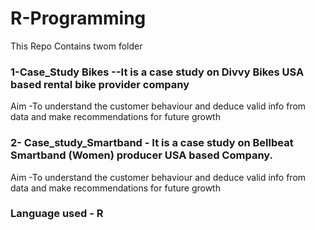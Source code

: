 # R-Programming
This Repo Contains twom folder 
### 1-Case_Study Bikes --It is a case study on Divvy Bikes USA based rental bike provider company 
  Aim -To understand the customer behaviour and deduce valid info from data and make recommendations for future growth
  
### 2- Case_study_Smartband - It is a case study on Bellbeat Smartband (Women) producer USA based Company.
 Aim -To understand the customer behaviour and deduce valid info from data and make recommendations for future growth
 
 ### Language used - R
 
